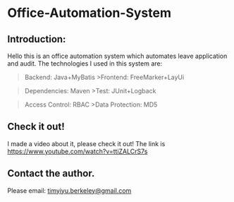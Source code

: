 # Office-Automation-System
## Introduction:
Hello this is an office automation system which automates leave application and audit. The technologies I used in this system are:
>Backend: Java+MyBatis 	>Frontend: FreeMarker+LayUi

>Dependencies: Maven 		>Test: JUnit+Logback

>Access Control: RBAC		>Data Protection: MD5

## Check it out!
I made a video about it, please check it out! The link is https://www.youtube.com/watch?v=ttiZALCrS7s

## Contact the author.
Please email: timyiyu.berkeley@gmail.com

